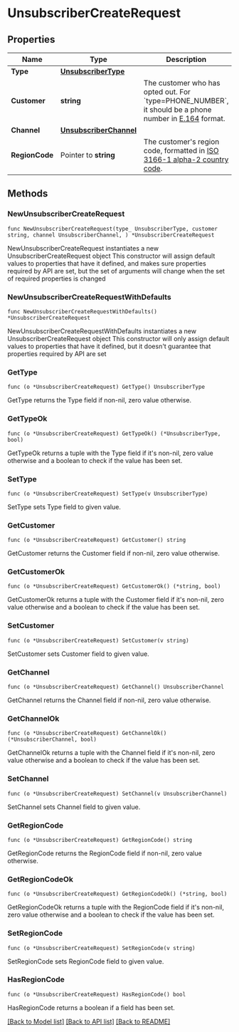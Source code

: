 # UnsubscriberCreateRequest

## Properties

Name | Type | Description | Notes
------------ | ------------- | ------------- | -------------
**Type** | [**UnsubscriberType**](UnsubscriberType.md) |  | 
**Customer** | **string** | The customer who has opted out. For &#x60;type&#x3D;PHONE_NUMBER&#x60;, it should be a phone number in [E.164](https://en.wikipedia.org/wiki/E.164) format. | 
**Channel** | [**UnsubscriberChannel**](UnsubscriberChannel.md) |  | 
**RegionCode** | Pointer to **string** | The customer&#39;s region code, formatted in [ISO 3166-1 alpha-2 country code](https://en.wikipedia.org/wiki/ISO_3166-1_alpha-2). | [optional] 

## Methods

### NewUnsubscriberCreateRequest

`func NewUnsubscriberCreateRequest(type_ UnsubscriberType, customer string, channel UnsubscriberChannel, ) *UnsubscriberCreateRequest`

NewUnsubscriberCreateRequest instantiates a new UnsubscriberCreateRequest object
This constructor will assign default values to properties that have it defined,
and makes sure properties required by API are set, but the set of arguments
will change when the set of required properties is changed

### NewUnsubscriberCreateRequestWithDefaults

`func NewUnsubscriberCreateRequestWithDefaults() *UnsubscriberCreateRequest`

NewUnsubscriberCreateRequestWithDefaults instantiates a new UnsubscriberCreateRequest object
This constructor will only assign default values to properties that have it defined,
but it doesn't guarantee that properties required by API are set

### GetType

`func (o *UnsubscriberCreateRequest) GetType() UnsubscriberType`

GetType returns the Type field if non-nil, zero value otherwise.

### GetTypeOk

`func (o *UnsubscriberCreateRequest) GetTypeOk() (*UnsubscriberType, bool)`

GetTypeOk returns a tuple with the Type field if it's non-nil, zero value otherwise
and a boolean to check if the value has been set.

### SetType

`func (o *UnsubscriberCreateRequest) SetType(v UnsubscriberType)`

SetType sets Type field to given value.


### GetCustomer

`func (o *UnsubscriberCreateRequest) GetCustomer() string`

GetCustomer returns the Customer field if non-nil, zero value otherwise.

### GetCustomerOk

`func (o *UnsubscriberCreateRequest) GetCustomerOk() (*string, bool)`

GetCustomerOk returns a tuple with the Customer field if it's non-nil, zero value otherwise
and a boolean to check if the value has been set.

### SetCustomer

`func (o *UnsubscriberCreateRequest) SetCustomer(v string)`

SetCustomer sets Customer field to given value.


### GetChannel

`func (o *UnsubscriberCreateRequest) GetChannel() UnsubscriberChannel`

GetChannel returns the Channel field if non-nil, zero value otherwise.

### GetChannelOk

`func (o *UnsubscriberCreateRequest) GetChannelOk() (*UnsubscriberChannel, bool)`

GetChannelOk returns a tuple with the Channel field if it's non-nil, zero value otherwise
and a boolean to check if the value has been set.

### SetChannel

`func (o *UnsubscriberCreateRequest) SetChannel(v UnsubscriberChannel)`

SetChannel sets Channel field to given value.


### GetRegionCode

`func (o *UnsubscriberCreateRequest) GetRegionCode() string`

GetRegionCode returns the RegionCode field if non-nil, zero value otherwise.

### GetRegionCodeOk

`func (o *UnsubscriberCreateRequest) GetRegionCodeOk() (*string, bool)`

GetRegionCodeOk returns a tuple with the RegionCode field if it's non-nil, zero value otherwise
and a boolean to check if the value has been set.

### SetRegionCode

`func (o *UnsubscriberCreateRequest) SetRegionCode(v string)`

SetRegionCode sets RegionCode field to given value.

### HasRegionCode

`func (o *UnsubscriberCreateRequest) HasRegionCode() bool`

HasRegionCode returns a boolean if a field has been set.


[[Back to Model list]](../README.md#documentation-for-models) [[Back to API list]](../README.md#documentation-for-api-endpoints) [[Back to README]](../README.md)


